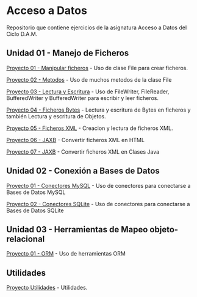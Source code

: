 # Acceso a Datos

Repositorio que contiene ejercicios de la asignatura Acceso a Datos del Ciclo D.A.M.

## Unidad 01 - Manejo de Ficheros

[Proyecto 01 - Manipular ficheros](https://github.com/oscarcillo/AccesoDatos/tree/master/src/UD01_P01_Manipular) - Uso de clase File para crear ficheros.

[Proyecto 02 - Metodos](https://github.com/oscarcillo/AccesoDatos/tree/master/src/UD01_P02_Metodos) - Uso de muchos metodos de la clase File

[Proyecto 03 - Lectura y Escritura](https://github.com/oscarcillo/AccesoDatos/tree/master/src/UD01_P03_lectura_escritura) - Uso de FileWriter, FileReader, BufferedWriter y BufferedWriter para escribir y leer ficheros.

[Proyecto 04 - Ficheros Bytes](https://github.com/oscarcillo/AccesoDatos/tree/master/src/UD01_P04_FicherosBytes) - Lectura y escritura de Bytes en ficheros y también Lectura y escritura de Objetos.

[Proyecto 05 - Ficheros XML](https://github.com/oscarcillo/AccesoDatos/tree/master/src/UD01_P05_FicherosXML) - Creacion y lectura de ficheros XML.

[Proyecto 06 - JAXB](https://github.com/oscarcillo/AccesoDatos/tree/master/src/UD01_P06_JAXB) - Convertir ficheros XML en HTML

[Proyecto 07 - JAXB](https://github.com/oscarcillo/AccesoDatos/tree/master/src/UD01_P07_JAXB_mapear_xml_clase) - Convertir ficheros XML en Clases Java

## Unidad 02 - Conexión a Bases de Datos

[Proyecto 01 - Conectores MySQL](https://github.com/oscarcillo/AccesoDatos/tree/master/src/UD02_P01_Conectores_MySQL) - Uso de conectores para conectarse a Bases de Datos MySQL

[Proyecto 02 - Conectores SQLite](https://github.com/oscarcillo/AccesoDatos/tree/master/src/UD02_P02_ConectoresSQLite) - Uso de conectores para conectarse a Bases de Datos SQLite

## Unidad 03 - Herramientas de Mapeo objeto-relacional

[Proyecto 01 - ORM](https://github.com/oscarcillo/AccesoDatos/tree/master/src/UD02_P01_Conectores_MySQL) - Uso de herramientas ORM

## Utilidades

[Proyecto Utilidades](https://github.com/oscarcillo/AccesoDatos/tree/master/src/Utilidades) - Utilidades.



